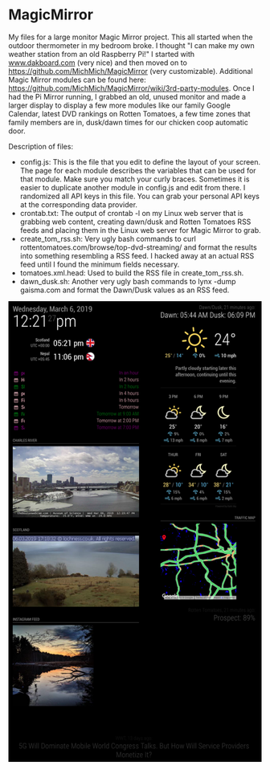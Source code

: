 # MagicMirror
My files for a large monitor Magic Mirror project. This all started when the outdoor thermometer in my bedroom broke. I thought "I can make my own weather station from an old Raspberry Pi!" I started with www.dakboard.com (very nice) and then moved on to https://github.com/MichMich/MagicMirror (very customizable). Additional Magic Mirror modules can be found here: https://github.com/MichMich/MagicMirror/wiki/3rd-party-modules. Once I had the Pi Mirror running, I grabbed an old, unused monitor and made a larger display to display a few more modules like our family Google Calendar, latest DVD rankings on Rotten Tomatoes, a few time zones that family members are in, dusk/dawn times for our chicken coop automatic door.

Description of files:<br>
<ul>
<li>config.js: This is the file that you edit to define the layout of your screen. The page for each module describes the variables that can be used for that module. Make sure you match your curly braces. Sometimes it is easier to duplicate another module in config.js and edit from there. I randomized all API keys in this file. You can grab your personal API keys at the corresponding data provider.</li>
<li>crontab.txt: The output of crontab -l on my Linux web server that is grabbing web content, creating dawn/dusk and Rotten Tomatoes RSS feeds and placing them in the Linux web server for Magic Mirror to grab.</li>
<li>create_tom_rss.sh: Very ugly bash commands to curl rottentomatoes.com/browse/top-dvd-streaming/ and format the results into something resembling a RSS feed. I hacked away at an actual RSS feed until I found the minimum fields necessary.</li>
<li>tomatoes.xml.head: Used to build the RSS file in create_tom_rss.sh.</li>
<li>dawn_dusk.sh: Another very ugly bash commands to lynx -dump gaisma.com and format the Dawn/Dusk values as an RSS feed.</li>
</ul>
<img src="Monitor_Screenv2.png" alt="Monitor Screen">
